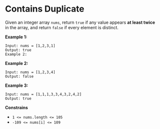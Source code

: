 <h1>Contains Duplicate</h1>

Given an integer array `nums`, return `true` if any value appears __at least twice__ in the array, and return `false` if every element is distinct.

__Example 1:__
```
Input: nums = [1,2,3,1]
Output: true
Example 2:
```

__Example 2:__
```
Input: nums = [1,2,3,4]
Output: false
```

__Example 3:__
```
Input: nums = [1,1,1,3,3,4,3,2,4,2]
Output: true
```

__Constrains__
- `1 <= nums.length <= 105`
- `-109 <= nums[i] <= 109`
